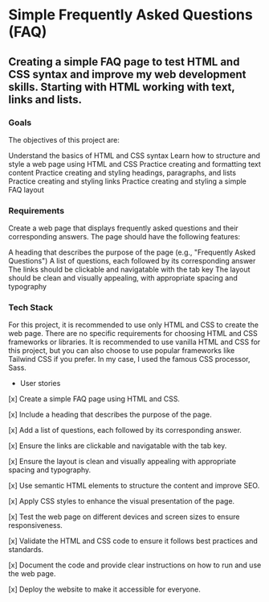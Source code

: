 # Simple Frequently Asked Questions (FAQ)

## Creating a simple FAQ page to test HTML and CSS syntax and improve my web development skills. Starting with HTML working with text, links and lists.

### Goals
The objectives of this project are:

Understand the basics of HTML and CSS syntax
Learn how to structure and style a web page using HTML and CSS
Practice creating and formatting text content
Practice creating and styling headings, paragraphs, and lists
Practice creating and styling links
Practice creating and styling a simple FAQ layout

### Requirements
Create a web page that displays frequently asked questions and their corresponding answers. The page should have the following features:

A heading that describes the purpose of the page (e.g., "Frequently Asked Questions")
A list of questions, each followed by its corresponding answer
The links should be clickable and navigatable with the tab key
The layout should be clean and visually appealing, with appropriate spacing and typography

### Tech Stack
For this project, it is recommended to use only HTML and CSS to create the web page. There are no specific requirements for choosing HTML and CSS frameworks or libraries. It is recommended to use vanilla HTML and CSS for this project, but you can also choose to use popular frameworks like Tailwind CSS if you prefer. In my case, I used the famous CSS processor, Sass.

- User stories

[x] Create a simple FAQ page using HTML and CSS.

[x] Include a heading that describes the purpose of the page.

[x] Add a list of questions, each followed by its corresponding answer.

[x] Ensure the links are clickable and navigatable with the tab key.

[x] Ensure the layout is clean and visually appealing with appropriate spacing and typography.

[x] Use semantic HTML elements to structure the content and improve SEO.

[x] Apply CSS styles to enhance the visual presentation of the page.

[x] Test the web page on different devices and screen sizes to ensure responsiveness.

[x] Validate the HTML and CSS code to ensure it follows best practices and standards.

[x] Document the code and provide clear instructions on how to run and use the web page.

[x] Deploy the website to make it accessible for everyone.
